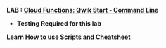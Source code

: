 **LAB : [Cloud Functions: Qwik Start - Command Line](https://www.qwiklabs.com/focuses/916?parent=catalog)**

 - **Testing Required for this lab**

**Learn [How to use Scripts and Cheatsheet](/HOW-TO.md)**
